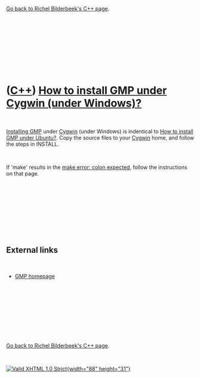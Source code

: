 

[Go back to Richel Bilderbeek's C++ page](Cpp.htm).

 

 

 

 

 

([C++](Cpp.htm)) [How to install GMP under Cygwin (under Windows)?](CppGmpInstallCygwin.htm)
============================================================================================

 

[Installing GMP](CppGmpInstall.htm) under [Cygwin](CppCygwin.htm) (under
Windows) is indentical to [How to install GMP under
Ubuntu?](CppGmpInstallUbuntu.htm). Copy the source files to your
[Cygwin](CppCygwin.htm) home, and follow the steps in INSTALL.

 

If 'make' results in the [make error: colon
expected](CppMakeErrorColonExpected.htm), follow the instructions on
that page.

 

 

 

 

 

External links
--------------

 

-   [GMP homepage](http://www.gmplib.org)

 

 

 

 

 

[Go back to Richel Bilderbeek's C++ page](Cpp.htm).



 

[![Valid XHTML 1.0 Strict](valid-xhtml10.png){width="88"
height="31"}](http://validator.w3.org/check?uri=referer)
